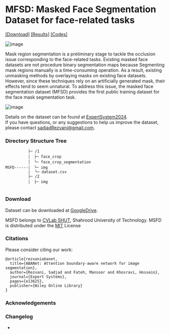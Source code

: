 # MFSD: Masked Face Segmentation Dataset for face-related tasks

[[Download]](https://drive.google.com/file/d/1KycQj4dik91RuBGvbhDJou7YDQEKAH2Z/view) [[Results]](https://github.com/sadjadrz/ABANet-Attention-boundary-aware-network-for-image-segmentation/tree/main?tab=readme-ov-file#results) [[Codes]](https://github.com/sadjadrz/ABANet-Attention-boundary-aware-network-for-image-segmentation)

![image](https://github.com/sadjadrz/MFSD/assets/77124662/90413053-647b-47f1-8834-a036234cde4c)

Mask region segmentation is a preliminary stage to tackle the occlusion issue corresponding to the face-related tasks. Existing masked face datasets are not procedure binary segmentation maps because Segmenting mask regions manually is a time-consuming operation. As a result, existing unmasking methods by overlaying masks on existing face datasets. However, since these techniques rely on an artificially generated mask, their effects tend to seem unnatural. To address this issue, the masked face segmentation dataset (MFSD) provides the first public training dataset for the face mask segmentation task.

![image](https://github.com/sadjadrz/MFSD/assets/77124662/11981805-4362-45bd-a671-f6b0846d27ed)

Details on the dataset can be found at [ExpertSystem2024](https://doi.org/10.1111/exsy.13625).<br>
If you have questions, or any suggestions to help us improve the dataset, please contact sadjadRezvani@gmail.com.

### Directory Structure Tree

```
          ├─ /1
          │　├─ face_crop
          │　└─ face_crop_segmentation
MSFD------│　└─ img
          |  └─ dataset.csv
          ├─ /2
          │　├─ img
          
```

### Download 
Dataset can be downloaded at [GoogleDrive](https://drive.google.com/file/d/1KycQj4dik91RuBGvbhDJou7YDQEKAH2Z/view).

MSFD belongs to [CVLab SHUT](https://github.com/CVLab-SHUT), Shahrood University of Technology. MSFD is distributed under the [MIT](https://github.com/sadjadrz/MFSD/blob/main/LICENSE) License





### Citations

Please consider citing our work:
```
@article{rezvaniabanet,
  title={ABANet: Attention boundary-aware network for image segmentation},
  author={Rezvani, Sadjad and Fateh, Mansoor and Khosravi, Hossein},
  journal={Expert Systems},
  pages={e13625},
  publisher={Wiley Online Library}
}
```

### Acknowledgements

### Changelog 
* 



